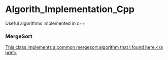 # Algorith_Implementation_Cpp
Useful algorithms implemented in c++
### MergeSort
<a href=https://www.tutorialspoint.com/data_structures_algorithms/merge_sort_algorithm.htm>This class implements a common mergesort algorithm that I found here.</a href>
